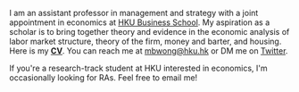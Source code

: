 I am an assistant professor in management and strategy with a joint appointment in economics at [HKU Business School](https://www.hkubs.hku.hk/). My aspiration as a scholar is to bring together theory and evidence in the economic analysis of labor market structure, theory of the firm, money and barter, and housing. Here is my __[CV](/pdf/CV.pdf)__. You can reach me at [mbwong@hku.hk](mailto:mbwong@hku.hk) or DM me on [Twitter](https://twitter.com/mbwong). 

If you're a research-track student at HKU interested in economics, I'm occasionally looking for RAs. Feel free to email me! 
